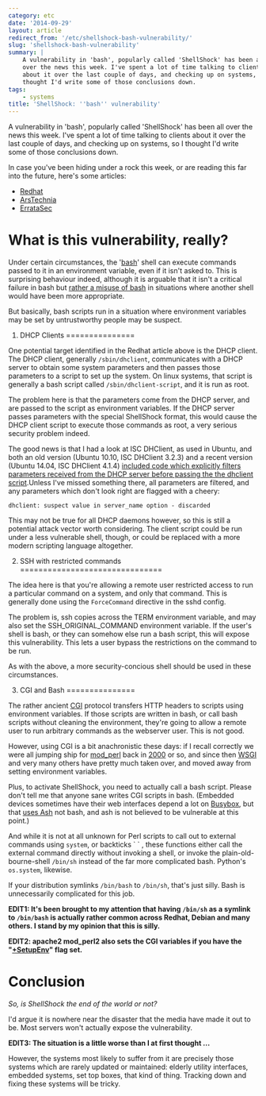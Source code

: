 ```yaml
---
category: etc
date: '2014-09-29'
layout: article
redirect_from: '/etc/shellshock-bash-vulnerability/'
slug: 'shellshock-bash-vulnerability'
summary: |
    A vulnerability in 'bash', popularly called 'ShellShock' has been all
    over the news this week. I've spent a lot of time talking to clients
    about it over the last couple of days, and checking up on systems, so I
    thought I'd write some of those conclusions down.
tags:
    - systems
title: 'ShellShock: ''bash'' vulnerability'
---
```


A vulnerability in 'bash', popularly called 'ShellShock' has been all
over the news this week. I've spent a lot of time talking to clients
about it over the last couple of days, and checking up on systems, so I
thought I'd write some of those conclusions down.

In case you've been hiding under a rock this week, or are reading this
far into the future, here's some articles:

-   [Redhat](https://securityblog.redhat.com/2014/09/24/bash-specially-crafted-environment-variables-code-injection-attack/)
-   [ArsTechnia](http://arstechnica.com/security/2014/09/bug-in-bash-shell-creates-big-security-hole-on-anything-with-nix-in-it/)
-   [ErrataSec](http://blog.erratasec.com/2014/09/bash-shellshock-scan-of-internet.html)

What is this vulnerability, really?
===================================

Under certain circumstances, the
'[bash](http://www.gnu.org/software/bash/)' shell can execute commands
passed to it in an environment variable, even if it isn't asked to. This
is surprising behaviour indeed, although it is arguable that it isn't a
critical failure in bash but [rather a misuse of
bash](http://paste.lisp.org/display/143864) in situations where another
shell would have been more appropriate.

But basically, bash scripts run in a situation where environment
variables may be set by untrustworthy people may be suspect.

1. DHCP Clients
===============

One potential target identified in the Redhat article above is the DHCP
client. The DHCP client, generally `/sbin/dhclient`, communicates with a
DHCP server to obtain some system parameters and then passes those
parameters to a script to set up the system. On linux systems, that
script is generally a bash script called `/sbin/dhclient-script`, and it
is run as root.

The problem here is that the parameters come from the DHCP server, and
are passed to the script as environment variables. If the DHCP server
passes parameters with the special ShellShock format, this would cause
the DHCP client script to execute those commands as root, a very serious
security problem indeed.

The good news is that I had a look at ISC DHClient, as used in Ubuntu,
and both an old version (Ubuntu 10.10, ISC DHClient 3.2.3) and a recent
version (Ubuntu 14.04, ISC DHClient 4.1.4) [included code which
explicitly filters parameters received from the DHCP server before
passing the the dhclient
script](https://github.com/marschap/debian-isc-dhcp/blob/9e4af76f2097f3d6fb17531ef7468d0939286983/client/dhclient.c#L4218).Unless
I've missed something there, all parameters are filtered, and any
parameters which don't look right are flagged with a cheery:

    dhclient: suspect value in server_name option - discarded

This may not be true for all DHCP daemons however, so this is still a
potential attack vector worth considering. The client script could be
run under a less vulnerable shell, though, or could be replaced with a
more modern scripting language altogether.

2. SSH with restricted commands
===============================

The idea here is that you're allowing a remote user restricted access to
run a particular command on a system, and only that command. This is
generally done using the `ForceCommand` directive in the sshd config.

The problem is, ssh copies across the TERM environment variable, and may
also set the SSH\_ORIGINAL\_COMMAND environment variable. If the user's
shell is bash, or they can somehow else run a bash script, this will
expose this vulnerability. This lets a user bypass the restrictions on
the command to be run.

As with the above, a more security-concious shell should be used in
these circumstances.

3. CGI and Bash
===============

The rather ancient
[CGI](http://en.wikipedia.org/wiki/Common_Gateway_Interface) protocol
transfers HTTP headers to scripts using environment variables. If those
scripts are written in bash, or call bash scripts without cleaning the
environment, they're going to allow a remote user to run arbitrary
commands as the webserver user. This is not good.

However, using CGI is a bit anachronistic these days: if I recall
correctly we were all jumping ship for
[mod\_perl](http://perl.apache.org/) back in
[2000](http://en.wikipedia.org/wiki/Year_2000_problem) or so, and since
then [WSGI](http://wsgi.readthedocs.org/en/latest/) and very many others
have pretty much taken over, and moved away from setting environment
variables.

Plus, to activate ShellShock, you need to actually call a bash script.
Please don't tell me that anyone sane writes CGI scripts in bash.
(Embedded devices sometimes have their web interfaces depend a lot on
[Busybox](https://www.busybox.net/), but that [uses
Ash](https://en.wikipedia.org/wiki/BusyBox#Features) not bash, and ash is
not believed to be vulnerable at this point.)

And while it is not at all unknown for Perl scripts to call out to
external commands using `system`, or backticks \` \` , these functions
either call the external command directly without invoking a shell, or
invoke the plain-old-bourne-shell `/bin/sh` instead of the far more
complicated bash. Python's `os.system`, likewise.

If your distribution symlinks `/bin/bash` to `/bin/sh`, that's just
silly. Bash is unnecessarily complicated for this job.

**EDIT1: It's been brought to my attention that having `/bin/sh` as a
symlink to `/bin/bash` is actually rather common across Redhat, Debian
and many others. I stand by my opinion that this is silly.**

**EDIT2: apache2 mod\_perl2 also sets the CGI variables if you have the
"[+SetupEnv](http://perl.apache.org/docs/2.0/user/config/config.html#C_SetupEnv)"
flag set.**

Conclusion
==========

*So, is ShellShock the end of the world or not?*

I'd argue it is nowhere near the disaster that the media have made it
out to be. Most servers won't actually expose the vulnerability.

**EDIT3: The situation is a little worse than I at first thought ...**

However, the systems most likely to suffer from it are precisely those
systems which are rarely updated or maintained: elderly utility
interfaces, embedded systems, set top boxes, that kind of thing.
Tracking down and fixing these systems will be tricky.
